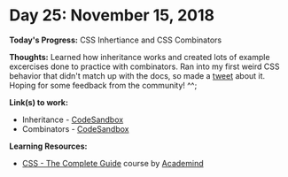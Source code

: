 # Day 25: November 15, 2018

**Today's Progress:** CSS Inhertiance and CSS Combinators

**Thoughts:** Learned how inheritance works and created lots of example excercises done to practice with combinators. Ran into my first weird CSS behavior that didn't match up with the docs, so made a [tweet](https://twitter.com/_RyanRealMcCoy/status/1063120322935881728) about it. Hoping for some feedback from the community! ^^;

**Link(s) to work:**
* Inheritance - [CodeSandbox](https://codesandbox.io/embed/54nvoj11m4)
* Combinators - [CodeSandbox](https://codesandbox.io/embed/zk8m769mxm)

**Learning Resources:**
* [CSS - The Complete Guide](https://www.udemy.com/css-the-complete-guide-incl-flexbox-grid-sass/) course by [Academind](https://www.academind.com/)
